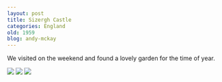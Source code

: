 ```yaml
---
layout: post
title: Sizergh Castle
categories: England
old: 1959
blog: andy-mckay
---
```

<p>We visited on the weekend and found a lovely garden for the time of year.</p>
<img src="http://www.agmweb.ca/files/IMG_7496.jpg" />
<img src="http://www.agmweb.ca/files/IMG_7507.jpg" />
<img src="http://www.agmweb.ca/files/IMG_7531.jpg" />